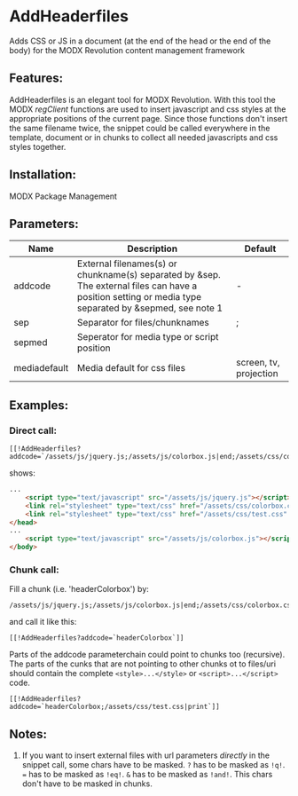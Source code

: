 AddHeaderfiles
================================================================================

Adds CSS or JS in a document (at the end of the head or the end of the body)
for the MODX Revolution content management framework

Features:
--------------------------------------------------------------------------------
AddHeaderfiles is an elegant tool for MODX Revolution. With this tool the MODX *regClient* functions are used to insert javascript and css styles at the appropriate positions of the current page. Since those functions don't insert the same filename twice, the snippet could be called everywhere in the template, document or in chunks to collect all needed javascripts and css styles together.
  
Installation:
--------------------------------------------------------------------------------
MODX Package Management

Parameters:
--------------------------------------------------------------------------------

Name         | Description                                                                                                                                            | Default
------------ | ------------------------------------------------------------------------------------------------------------------------------------------------------ | -------
addcode      | External filenames(s) or chunkname(s) separated by &sep. The external files can have a position setting or media type separated by &sepmed, see note 1 | -
sep          | Separator for files/chunknames                                                                                                                         | ;
sepmed       | Seperator for media type or script position                                                                                                            | |
mediadefault | Media default for css files                                                                                                                            | screen, tv, projection

Examples:
--------------------------------------------------------------------------------

### Direct call:

```
[[!AddHeaderfiles?addcode=`/assets/js/jquery.js;/assets/js/colorbox.js|end;/assets/css/colorbox.css;/assets/css/test.css|print`]]
```

shows:

```html
...
    <script type="text/javascript" src="/assets/js/jquery.js"></script>
    <link rel="stylesheet" type="text/css" href="/assets/css/colorbox.css" media="screen, tv, projection" />
    <link rel="stylesheet" type="text/css" href="/assets/css/test.css" media="print" />
</head>
...
    <script type="text/javascript" src="/assets/js/colorbox.js"></script>
</body>
```

### Chunk call:

Fill a chunk (i.e. 'headerColorbox') by:

```
/assets/js/jquery.js;/assets/js/colorbox.js|end;/assets/css/colorbox.css
```

and call it like this:

```
[[!AddHeaderfiles?addcode=`headerColorbox`]]
```

Parts of the addcode parameterchain could point to chunks too (recursive). The parts of the cunks that are not pointing to other chunks ot to files/uri should contain the complete `<style>...</style>` or `<script>...</script>` code.

```
[[!AddHeaderfiles?addcode=`headerColorbox;/assets/css/test.css|print`]]
```

Notes:
--------------------------------------------------------------------------------
1. If you want to insert external files with url parameters *directly* in the snippet call, some chars have to be masked. `?` has to be masked as `!q!`. `=` has to be masked as `!eq!`. `&` has to be masked as `!and!`. This chars don't have to be masked in chunks.
